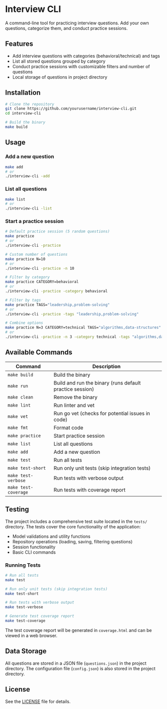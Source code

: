 # Interview CLI

A command-line tool for practicing interview questions. Add your own questions, categorize them, and conduct practice sessions.

## Features

- Add interview questions with categories (behavioral/technical) and tags
- List all stored questions grouped by category
- Conduct practice sessions with customizable filters and number of questions
- Local storage of questions in project directory

## Installation

```bash
# Clone the repository
git clone https://github.com/yourusername/interview-cli.git
cd interview-cli

# Build the binary
make build
```

## Usage

### Add a new question

```bash
make add
# or
./interview-cli -add
```

### List all questions

```bash
make list
# or
./interview-cli -list
```

### Start a practice session

```bash
# Default practice session (5 random questions)
make practice
# or
./interview-cli -practice

# Custom number of questions
make practice N=10
# or
./interview-cli -practice -n 10

# Filter by category
make practice CATEGORY=behavioral
# or
./interview-cli -practice -category behavioral

# Filter by tags
make practice TAGS="leadership,problem-solving"
# or
./interview-cli -practice -tags "leadership,problem-solving"

# Combine options
make practice N=3 CATEGORY=technical TAGS="algorithms,data-structures"
# or
./interview-cli -practice -n 3 -category technical -tags "algorithms,data-structures"
```

## Available Commands

| Command | Description |
|---------|-------------|
| `make build` | Build the binary |
| `make run` | Build and run the binary (runs default practice session) |
| `make clean` | Remove the binary |
| `make lint` | Run linter and vet |
| `make vet` | Run go vet (checks for potential issues in code) |
| `make fmt` | Format code |
| `make practice` | Start practice session |
| `make list` | List all questions |
| `make add` | Add a new question |
| `make test` | Run all tests |
| `make test-short` | Run only unit tests (skip integration tests) |
| `make test-verbose` | Run tests with verbose output |
| `make test-coverage` | Run tests with coverage report |

## Testing

The project includes a comprehensive test suite located in the `tests/` directory. The tests cover the core functionality of the application:

- Model validations and utility functions
- Repository operations (loading, saving, filtering questions)
- Session functionality
- Basic CLI commands

### Running Tests

```bash
# Run all tests
make test

# Run only unit tests (skip integration tests)
make test-short

# Run tests with verbose output
make test-verbose

# Generate test coverage report
make test-coverage
```

The test coverage report will be generated in `coverage.html` and can be viewed in a web browser.

## Data Storage

All questions are stored in a JSON file (`questions.json`) in the project directory. The configuration file (`config.json`) is also stored in the project directory.

## License

See the [LICENSE](LICENSE) file for details.